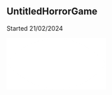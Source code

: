 UntitledHorrorGame
---
Started 21/02/2024

![Eye?](https://github.com/TTVTheCats/UntitledHorrorGame/blob/main/2Dtexture/eye1.png)
